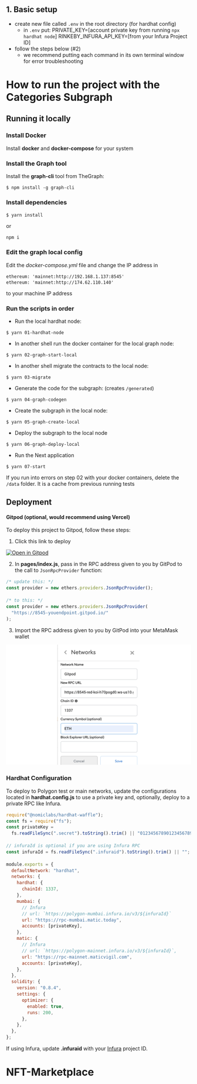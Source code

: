 ## 1. Basic setup

- create new file called `.env` in the root directory (for hardhat config)
  - in `.env` put:
    PRIVATE_KEY=[account private key from running `npx hardhat node`]
    RINKEBY_INFURA_API_KEY=[from your Infura Project ID]
- follow the steps below (#2)
  - we recommend putting each command in its own terminal window for error troubleshooting

# How to run the project with the Categories Subgraph

## Running it locally

### Install Docker

Install **docker** and **docker-compose** for your system

### Install the Graph tool

Install the **graph-cli** tool from TheGraph:

```
$ npm install -g graph-cli
```

### Install dependencies

```
$ yarn install
```

or

```
npm i
```

### Edit the graph local config

Edit the _docker-compose.yml_ file and change the IP address in

```
ethereum: 'mainnet:http://192.168.1.137:8545'
ethereum: 'mainnet:http://174.62.110.140'
```

to your machine IP address

### Run the scripts in order

- Run the local hardhat node:

```
$ yarn 01-hardhat-node
```

- In another shell run the docker container for the local graph node:

```
$ yarn 02-graph-start-local
```

- In another shell migrate the contracts to the local node:

```
$ yarn 03-migrate
```

- Generate the code for the subgraph: (creates `/generated`)

```
$ yarn 04-graph-codegen
```

- Create the subgraph in the local node:

```
$ yarn 05-graph-create-local
```

- Deploy the subgraph to the local node

```
$ yarn 06-graph-deploy-local
```

- Run the Next application

```
$ yarn 07-start
```

If you run into errors on step 02 with your docker containers, delete the `/data` folder. It is a cache from previous running tests

## Deployment

#### Gitpod (optional, would recommend using Vercel)

To deploy this project to Gitpod, follow these steps:

1. Click this link to deploy

[![Open in Gitpod](https://gitpod.io/button/open-in-gitpod.svg)](https://gitpod.io/#github.com/dabit3/polygon-ethereum-nextjs-marketplace)

2. In **pages/index.js**, pass in the RPC address given to you by GitPod to the call to `JsonRpcProvider` function:

```javascript
/* update this: */
const provider = new ethers.providers.JsonRpcProvider();

/* to this: */
const provider = new ethers.providers.JsonRpcProvider(
  "https://8545-youendpoint.gitpod.io/"
);
```

3. Import the RPC address given to you by GitPod into your MetaMask wallet

![MetaMask RPC Import](wallet.png)

### Hardhat Configuration

To deploy to Polygon test or main networks, update the configurations located in **hardhat.config.js** to use a private key and, optionally, deploy to a private RPC like Infura.

```javascript
require("@nomiclabs/hardhat-waffle");
const fs = require("fs");
const privateKey =
  fs.readFileSync(".secret").toString().trim() || "01234567890123456789";

// infuraId is optional if you are using Infura RPC
const infuraId = fs.readFileSync(".infuraid").toString().trim() || "";

module.exports = {
  defaultNetwork: "hardhat",
  networks: {
    hardhat: {
      chainId: 1337,
    },
    mumbai: {
      // Infura
      // url: `https://polygon-mumbai.infura.io/v3/${infuraId}`
      url: "https://rpc-mumbai.matic.today",
      accounts: [privateKey],
    },
    matic: {
      // Infura
      // url: `https://polygon-mainnet.infura.io/v3/${infuraId}`,
      url: "https://rpc-mainnet.maticvigil.com",
      accounts: [privateKey],
    },
  },
  solidity: {
    version: "0.8.4",
    settings: {
      optimizer: {
        enabled: true,
        runs: 200,
      },
    },
  },
};
```

If using Infura, update **.infuraid** with your [Infura](https://infura.io/) project ID.

# NFT-Marketplace
